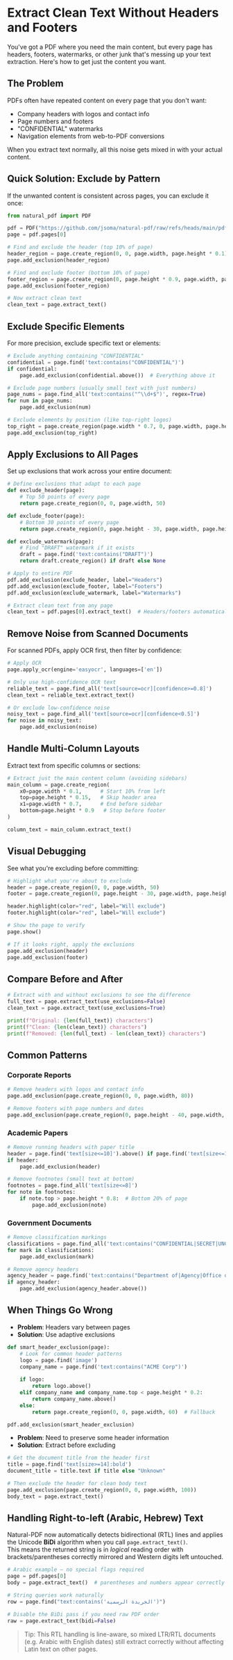 # Extract Clean Text Without Headers and Footers

You've got a PDF where you need the main content, but every page has headers, footers, watermarks, or other junk that's messing up your text extraction. Here's how to get just the content you want.

## The Problem

PDFs often have repeated content on every page that you don't want:

- Company headers with logos and contact info
- Page numbers and footers  
- "CONFIDENTIAL" watermarks
- Navigation elements from web-to-PDF conversions

When you extract text normally, all this noise gets mixed in with your actual content.

## Quick Solution: Exclude by Pattern

If the unwanted content is consistent across pages, you can exclude it once:

```python
from natural_pdf import PDF

pdf = PDF("https://github.com/jsoma/natural-pdf/raw/refs/heads/main/pdfs/01-practice.pdf")
page = pdf.pages[0]

# Find and exclude the header (top 10% of page)
header_region = page.create_region(0, 0, page.width, page.height * 0.1)
page.add_exclusion(header_region)

# Find and exclude footer (bottom 10% of page)  
footer_region = page.create_region(0, page.height * 0.9, page.width, page.height)
page.add_exclusion(footer_region)

# Now extract clean text
clean_text = page.extract_text()
```

## Exclude Specific Elements

For more precision, exclude specific text or elements:

```python
# Exclude anything containing "CONFIDENTIAL"
confidential = page.find('text:contains("CONFIDENTIAL")')
if confidential:
    page.add_exclusion(confidential.above())  # Everything above it

# Exclude page numbers (usually small text with just numbers)
page_nums = page.find_all('text:contains("^\\d+$")', regex=True)
for num in page_nums:
    page.add_exclusion(num)

# Exclude elements by position (like top-right logos)
top_right = page.create_region(page.width * 0.7, 0, page.width, page.height * 0.15)
page.add_exclusion(top_right)
```

## Apply Exclusions to All Pages

Set up exclusions that work across your entire document:

```python
# Define exclusions that adapt to each page
def exclude_header(page):
    # Top 50 points of every page
    return page.create_region(0, 0, page.width, 50)

def exclude_footer(page):
    # Bottom 30 points of every page  
    return page.create_region(0, page.height - 30, page.width, page.height)

def exclude_watermark(page):
    # Find "DRAFT" watermark if it exists
    draft = page.find('text:contains("DRAFT")')
    return draft.create_region() if draft else None

# Apply to entire PDF
pdf.add_exclusion(exclude_header, label="Headers")
pdf.add_exclusion(exclude_footer, label="Footers") 
pdf.add_exclusion(exclude_watermark, label="Watermarks")

# Extract clean text from any page
clean_text = pdf.pages[0].extract_text()  # Headers/footers automatically excluded
```

## Remove Noise from Scanned Documents

For scanned PDFs, apply OCR first, then filter by confidence:

```python
# Apply OCR
page.apply_ocr(engine='easyocr', languages=['en'])

# Only use high-confidence OCR text
reliable_text = page.find_all('text[source=ocr][confidence>=0.8]')
clean_text = reliable_text.extract_text()

# Or exclude low-confidence noise
noisy_text = page.find_all('text[source=ocr][confidence<0.5]')
for noise in noisy_text:
    page.add_exclusion(noise)
```

## Handle Multi-Column Layouts

Extract text from specific columns or sections:

```python
# Extract just the main content column (avoiding sidebars)
main_column = page.create_region(
    x0=page.width * 0.1,      # Start 10% from left
    top=page.height * 0.15,   # Skip header area
    x1=page.width * 0.7,      # End before sidebar
    bottom=page.height * 0.9   # Stop before footer
)

column_text = main_column.extract_text()
```

## Visual Debugging

See what you're excluding before committing:

```python
# Highlight what you're about to exclude
header = page.create_region(0, 0, page.width, 50)
footer = page.create_region(0, page.height - 30, page.width, page.height)

header.highlight(color="red", label="Will exclude")
footer.highlight(color="red", label="Will exclude") 

# Show the page to verify
page.show()

# If it looks right, apply the exclusions
page.add_exclusion(header)
page.add_exclusion(footer)
```

## Compare Before and After

```python
# Extract with and without exclusions to see the difference
full_text = page.extract_text(use_exclusions=False)
clean_text = page.extract_text(use_exclusions=True)

print(f"Original: {len(full_text)} characters")
print(f"Clean: {len(clean_text)} characters")
print(f"Removed: {len(full_text) - len(clean_text)} characters")
```

## Common Patterns

### Corporate Reports
```python
# Remove headers with logos and contact info
page.add_exclusion(page.create_region(0, 0, page.width, 80))

# Remove footers with page numbers and dates
page.add_exclusion(page.create_region(0, page.height - 40, page.width, page.height))
```

### Academic Papers  
```python
# Remove running headers with paper title
header = page.find('text[size<=10]').above() if page.find('text[size<=10]') else None
if header:
    page.add_exclusion(header)

# Remove footnotes (small text at bottom)
footnotes = page.find_all('text[size<=8]')
for note in footnotes:
    if note.top > page.height * 0.8:  # Bottom 20% of page
        page.add_exclusion(note)
```

### Government Documents
```python
# Remove classification markings
classifications = page.find_all('text:contains("CONFIDENTIAL|SECRET|UNCLASSIFIED")', regex=True)
for mark in classifications:
    page.add_exclusion(mark)

# Remove agency headers
agency_header = page.find('text:contains("Department of|Agency|Office of")', regex=True)
if agency_header:
    page.add_exclusion(agency_header.above())
```

## When Things Go Wrong

- **Problem**: Headers vary between pages
- **Solution**: Use adaptive exclusions

```py
def smart_header_exclusion(page):
    # Look for common header patterns
    logo = page.find('image')
    company_name = page.find('text:contains("ACME Corp")')
    
    if logo:
        return logo.above()
    elif company_name and company_name.top < page.height * 0.2:
        return company_name.above()
    else:
        return page.create_region(0, 0, page.width, 60)  # Fallback

pdf.add_exclusion(smart_header_exclusion)
```

- **Problem**: Need to preserve some header information  
- **Solution**: Extract before excluding

```py
# Get the document title from the header first
title = page.find('text[size>=14]:bold')
document_title = title.text if title else "Unknown"

# Then exclude the header for clean body text
page.add_exclusion(page.create_region(0, 0, page.width, 100))
body_text = page.extract_text()
```

## Handling Right-to-left (Arabic, Hebrew) Text
Natural-PDF now automatically detects bidirectional (RTL) lines and applies the Unicode **BiDi** algorithm when you call `page.extract_text()`.  
This means the returned string is in *logical* reading order with brackets/parentheses correctly mirrored and Western digits left untouched.

```python
# Arabic example – no special flags required
page = pdf.pages[0]
body = page.extract_text()  # parentheses and numbers appear correctly

# String queries work naturally
row = page.find("text:contains('الجريدة الرسمية')")

# Disable the BiDi pass if you need raw PDF order
raw = page.extract_text(bidi=False)
```

> Tip: This RTL handling is line-aware, so mixed LTR/RTL documents (e.g. Arabic with English dates) still extract correctly without affecting Latin text on other pages. 